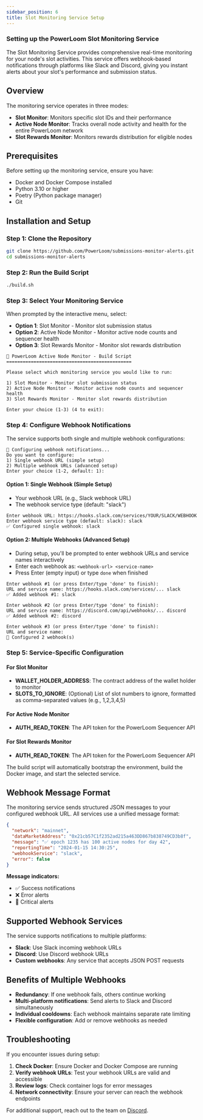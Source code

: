 ```yaml
---
sidebar_position: 6
title: Slot Monitoring Service Setup
---
```


### Setting up the PowerLoom Slot Monitoring Service

The Slot Monitoring Service provides comprehensive real-time monitoring for your node's slot activities. This service offers webhook-based notifications through platforms like Slack and Discord, giving you instant alerts about your slot's performance and submission status.

## Overview

The monitoring service operates in three modes:
- **Slot Monitor**: Monitors specific slot IDs and their performance
- **Active Node Monitor**: Tracks overall node activity and health for the entire PowerLoom network
- **Slot Rewards Monitor**: Monitors rewards distribution for eligible nodes

## Prerequisites

Before setting up the monitoring service, ensure you have:
- Docker and Docker Compose installed
- Python 3.10 or higher
- Poetry (Python package manager)
- Git

## Installation and Setup

### Step 1: Clone the Repository

```bash
git clone https://github.com/PowerLoom/submissions-monitor-alerts.git
cd submissions-monitor-alerts
```

### Step 2: Run the Build Script

```bash
./build.sh
```

### Step 3: Select Your Monitoring Service

When prompted by the interactive menu, select:
- **Option 1**: Slot Monitor - Monitor slot submission status
- **Option 2**: Active Node Monitor - Monitor active node counts and sequencer health
- **Option 3**: Slot Rewards Monitor - Monitor slot rewards distribution

```
🚀 PowerLoom Active Node Monitor - Build Script
==============================================

Please select which monitoring service you would like to run:

1) Slot Monitor - Monitor slot submission status
2) Active Node Monitor - Monitor active node counts and sequencer health
3) Slot Rewards Monitor - Monitor slot rewards distribution

Enter your choice (1-3) (4 to exit): 
```

### Step 4: Configure Webhook Notifications

The service supports both single and multiple webhook configurations:

```
🔔 Configuring webhook notifications...
Do you want to configure:
1) Single webhook URL (simple setup)
2) Multiple webhook URLs (advanced setup)
Enter your choice (1-2, default: 1): 
```

#### Option 1: Single Webhook (Simple Setup)
- Your webhook URL (e.g., Slack webhook URL)
- The webhook service type (default: "slack")

```
Enter webhook URL: https://hooks.slack.com/services/YOUR/SLACK/WEBHOOK
Enter webhook service type (default: slack): slack
✅ Configured single webhook: slack
```

#### Option 2: Multiple Webhooks (Advanced Setup)
- During setup, you'll be prompted to enter webhook URLs and service names interactively
- Enter each webhook as: `<webhook-url> <service-name>`
- Press Enter (empty input) or type `done` when finished

```
Enter webhook #1 (or press Enter/type 'done' to finish):
URL and service name: https://hooks.slack.com/services/... slack
✅ Added webhook #1: slack

Enter webhook #2 (or press Enter/type 'done' to finish):
URL and service name: https://discord.com/api/webhooks/... discord
✅ Added webhook #2: discord

Enter webhook #3 (or press Enter/type 'done' to finish):
URL and service name: 
📝 Configured 2 webhook(s)
```

### Step 5: Service-Specific Configuration

#### For Slot Monitor
- **WALLET_HOLDER_ADDRESS**: The contract address of the wallet holder to monitor
- **SLOTS_TO_IGNORE**: (Optional) List of slot numbers to ignore, formatted as comma-separated values (e.g., 1,2,3,4,5)

#### For Active Node Monitor
- **AUTH_READ_TOKEN**: The API token for the PowerLoom Sequencer API

#### For Slot Rewards Monitor
- **AUTH_READ_TOKEN**: The API token for the PowerLoom Sequencer API

The build script will automatically bootstrap the environment, build the Docker image, and start the selected service.

## Webhook Message Format

The monitoring service sends structured JSON messages to your configured webhook URL. All services use a unified message format:

```json
{
  "network": "mainnet",
  "dataMarketAddress": "0x21cb57C1f2352ad215a463DD867b838749CD3b8f",
  "message": "✅ epoch 1235 has 100 active nodes for day 42",
  "reportingTime": "2024-01-15 14:30:25",
  "webhookService": "slack",
  "error": false
}
```

**Message indicators:**
- ✅ Success notifications
- ❌ Error alerts
- 🚨 Critical alerts

## Supported Webhook Services

The service supports notifications to multiple platforms:
- **Slack**: Use Slack incoming webhook URLs
- **Discord**: Use Discord webhook URLs
- **Custom webhooks**: Any service that accepts JSON POST requests

## Benefits of Multiple Webhooks

- **Redundancy**: If one webhook fails, others continue working
- **Multi-platform notifications**: Send alerts to Slack and Discord simultaneously
- **Individual cooldowns**: Each webhook maintains separate rate limiting
- **Flexible configuration**: Add or remove webhooks as needed

## Troubleshooting

If you encounter issues during setup:

1. **Check Docker**: Ensure Docker and Docker Compose are running
2. **Verify webhook URLs**: Test your webhook URLs are valid and accessible
3. **Review logs**: Check container logs for error messages
4. **Network connectivity**: Ensure your server can reach the webhook endpoints

For additional support, reach out to the team on [Discord](https://discord.com/invite/powerloom).